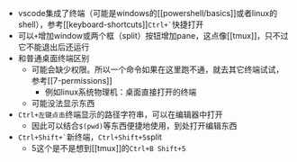 - vscode集成了终端（可能是windows的[[powershell/basics]]或者linux的shell），参考[[keyboard-shortcuts]]<code>Ctrl+&#96;</code>快捷打开
- 可以`+`增加window或两个框（split）按钮增加pane，这点像[[tmux]]，只不过它不能退出后还运行
- 和普通桌面终端区别
  - 可能会缺少权限。所以一个命令如果在这里跑不通，就去其它终端试试，参考[[7-permissions]]
    - 例如linux系统物理机：桌面直接打开的终端
  - 可能没法显示东西
- `Ctrl+左键点击`终端显示的路径字符串，可以在编辑器中打开
  - 因此可以结合`$(pwd)`等东西便捷地使用，到处打开编辑东西
- <code>Ctrl+Shift+&#96;</code>新终端，`Ctrl+Shift+5`split
  - 5这个是不是想到[[tmux]]的`Ctrl+B Shift+5`